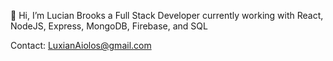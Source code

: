 👋 Hi, 
I’m Lucian Brooks a Full Stack Developer currently working with React, NodeJS, Express, MongoDB, Firebase, and SQL


Contact: LuxianAiolos@gmail.com


